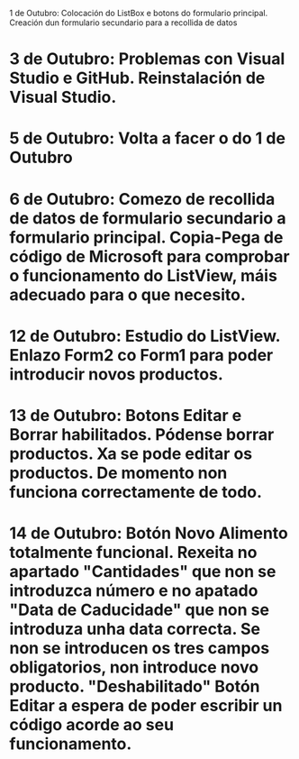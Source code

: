 1 de Outubro: Colocación do ListBox e botons do formulario principal. Creación dun formulario secundario para a recollida de datos

# 3 de Outubro: Problemas con Visual Studio e GitHub. Reinstalación de Visual Studio.

# 5 de Outubro: Volta a facer o do 1 de Outubro

# 6 de Outubro: Comezo de recollida de datos de formulario secundario a formulario principal. Copia-Pega de código de Microsoft para comprobar o funcionamento do ListView, máis adecuado para o que necesito.

# 12 de Outubro: Estudio do ListView. Enlazo Form2 co Form1 para poder introducir novos productos.

# 13 de Outubro: Botons Editar e Borrar habilitados. Pódense borrar productos. Xa se pode editar os productos. De momento non funciona correctamente de todo.

# 14 de Outubro: Botón Novo Alimento totalmente funcional. Rexeita no apartado "Cantidades" que non se introduzca número e no apatado "Data de Caducidade" que non  se introduza unha data correcta. Se non se introducen os tres campos obligatorios, non introduce novo producto. "Deshabilitado" Botón Editar a espera de poder escribir un código acorde ao seu funcionamento.
